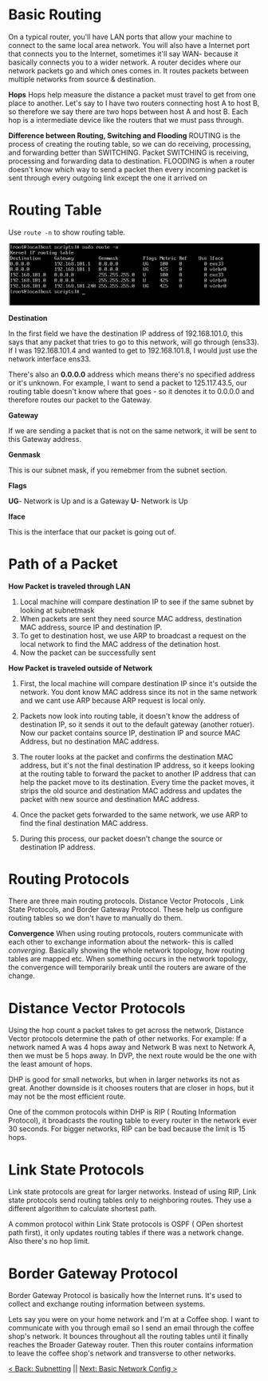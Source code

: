 # Basic Routing
On a typical router, you'll have LAN ports that allow your machine to connect to the same local area network. You will also have a Internet port that connects you to the Internet, sometimes it'll say WAN- because it basically connects you to a wider network. A router decides where our network packets go and which ones comes in. It routes packets between multiple networks from source & destination.

**Hops**
Hops help measure the distance a packet must travel to get from one place to another.
 Let's say to I have two routers connecting host A to host B, so therefore we say there are two hops between host A and host B. Each hop is a intermediate device like the routers that we must pass through.

**Difference between Routing, Switching and Flooding**
ROUTING is the process of creating the routing table, so we can do receiving, processing, and forwarding better than SWITCHING.
Packet SWITCHING is receiving, processing and forwarding data to destination.
FLOODING is when a router doesn't know which way to send a packet then every incoming packet is sent through every outgoing link except the one it arrived on

# Routing Table

Use ```route -n``` to show routing table.

![OSI](https://raw.githubusercontent.com/sxcdennis/Network/master/images/routetable.png)

**Destination**

In the first field we have the destination IP address of 192.168.101.0, this says that any packet that tries to go to this network, will go through (ens33). If I was 192.168.101.4 and wanted to get to 192.168.101.8, I would just use the network  interface ens33.

There's also an **0.0.0.0** address which means there's no specified address or it's unknown. For example, I want to send a packet to 125.117.43.5, our routing table doesn't know where that goes - so it denotes it to 0.0.0.0 and therefore routes our packet to the Gateway.


**Gateway**

If we are sending a packet that is not on the same network, it will be sent to this Gateway address.

**Genmask**

This is our subnet mask, if you remebmer from the subnet section.

**Flags**

**UG**- Network is Up and is a Gateway
**U**- Network is Up

**Iface**

This is the interface that our packet is going out of.


# Path of a Packet

**How Packet is traveled through LAN**

1. Local machine will compare destination IP to see if the same subnet by looking at subnetmask
2. When packets are sent they need source MAC address, destination MAC address, source IP and destination IP.
3. To get to destination host, we use ARP to broadcast a request on the local network to find the MAC address of the detination host.
4. Now the packet can be successfully sent

**How Packet is traveled outside of Network**

1. First, the local machine will compare destination IP since it's outside the network. You dont know MAC address since its not in the same network and we cant use ARP because ARP request is local only.

2. Packets now look into routing table, it doesn't know the address of destination IP, so it sends it out to the default gateway (another rotuer). Now our packet contains source IP, destination IP and source MAC Address, but no destination MAC address.

3. The router looks at the packet and confirms the destination MAC address, but it's not the final destination IP address, so it keeps looking at the routing table to forward the packet to another IP address that can help the packet move to its destination. Every time the packet moves, it strips the old source and destination MAC address and updates the packet with new source and destination MAC address.

4. Once the packet gets forwarded to the same network, we use ARP to find the final destination MAC address.

5. During this process, our packet doesn't change the source or destination IP address.




# Routing Protocols

There are three main routing protocols. Distance Vector Protocols , Link State Protocols, and Border Gateway Protocol. These help us configure routing tables so we don't have to manually do them.

**Convergence**
When using routing protocols, routers communicate with each other to exchange information about the network- this is called *converging*. Basically showing the whole network topology, how routing tables are mapped etc. When something occurs in the network topology, the convergence will temporarily break until the routers are aware of the change.




# Distance Vector Protocols

Using the hop count a packet takes to get across the network, Distance Vector protocols determine the path of other networks. For example: If a network named A was 4 hops away and Network B was next to Network A, then we must be 5 hops away. In DVP, the next route would be the one with the least amount of hops.

DHP is good for small networks, but when in larger networks its not as great. Another downside is it chooses routers that are closer in hops, but it may not be the most efficient route.

One of the common protocols within DHP is RIP ( Routing Information Protocol), it broadcasts the routing table to every router in the network ever 30 seconds. For bigger networks, RIP can be bad because the limit is 15 hops.


# Link State Protocols

Link state protocols are great for larger networks. Instead of using RIP, Link state protocols send routing tables only to neighboring routes. They use a different algorithm to calculate shortest path.

A common protocol within Link State protocols is OSPF ( OPen shortest path first), it only updates routing tables if there was a network change. Also there's no hop limit.


# Border Gateway Protocol

Border Gateway Protocol is basically how the Internet runs. It's used to collect and exchange routing information between systems.

Lets say you were on your home network and I'm at a Coffee shop. I want to communicate with you through email so I send an email through the coffee shop's network. It bounces throughout all the routing tables until it finally reaches the Broader Gateway router. Then this router contains information to leave the coffee shop's network and transverse to other networks.


[< Back: Subnetting](https://github.com/sxcdennis/Network/blob/master/Subnetting.md "Subnetting") || [Next: Basic Network Config >](https://github.com/sxcdennis/Network/blob/master/Basic%20Network%20Config.md "Basic Network Config")
